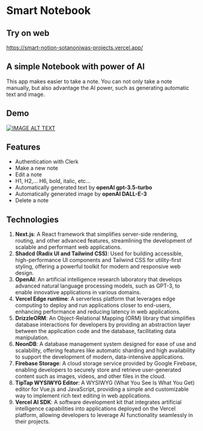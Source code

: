 # Smart Notebook

## Try on web

https://smart-notion-sotanoniwas-projects.vercel.app/

## A simple Notebook with power of AI
This app makes easier to take a note. You can not only take a note manually, but also advantage the AI power, such as generating automatic text and image.

## Demo
[![IMAGE ALT TEXT](http://img.youtube.com/vi/1HAatmZvKto/0.jpg)](http://www.youtube.com/watch?v=1HAatmZvKto "Demo")

## Features
- Authentication with Clerk
- Make a new note
- Edit a note
- H1, H2,... H6, bold, italic, etc...
- Automatically generated text by **openAI gpt-3.5-turbo**
- Automatically generated image by **openAI DALL-E-3**
- Delete a note

## Technologies
1. **Next.js**: A React framework that simplifies server-side rendering, routing, and other advanced features, streamlining the development of scalable and performant web applications.
2. **Shadcd (Radix UI and Tailwind CSS)**: Used for building accessible, high-performance UI components and Tailwind CSS for utility-first styling, offering a powerful toolkit for modern and responsive web design.
3. **OpenAI**: An artificial intelligence research laboratory that develops advanced natural language processing models, such as GPT-3, to enable innovative applications in various domains.
4. **Vercel Edge runtime**:  A serverless platform that leverages edge computing to deploy and run applications closer to end-users, enhancing performance and reducing latency in web applications.
5. **DrizzleORM**: An Object-Relational Mapping (ORM) library that simplifies database interactions for developers by providing an abstraction layer between the application code and the database, facilitating data manipulation.
6. **NeonDB**: A database management system designed for ease of use and scalability, offering features like automatic sharding and high availability to support the development of modern, data-intensive applications.
7. **Firebase Storage**: A cloud storage service provided by Google Firebase, enabling developers to securely store and retrieve user-generated content such as images, videos, and other files in the cloud.
8. **TipTap WYSIWYG Editor**: A WYSIWYG (What You See Is What You Get) editor for Vue.js and JavaScript, providing a simple and customizable way to implement rich text editing in web applications.
9. **Vercel AI SDK**: A software development kit that integrates artificial intelligence capabilities into applications deployed on the Vercel platform, allowing developers to leverage AI functionality seamlessly in their projects.
